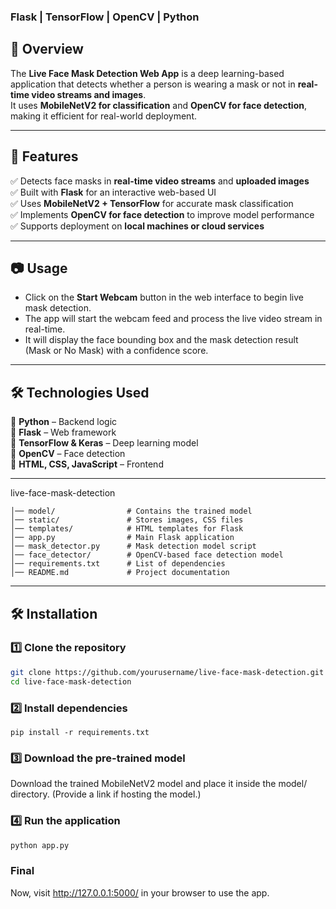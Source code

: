 ### Flask | TensorFlow | OpenCV | Python  

## 📌 Overview  
The **Live Face Mask Detection Web App** is a deep learning-based application that detects whether a person is wearing a mask or not in **real-time video streams and images**.  
It uses **MobileNetV2 for classification** and **OpenCV for face detection**, making it efficient for real-world deployment.

---

## 🚀 Features  
✅ Detects face masks in **real-time video streams** and **uploaded images**  
✅ Built with **Flask** for an interactive web-based UI  
✅ Uses **MobileNetV2 + TensorFlow** for accurate mask classification  
✅ Implements **OpenCV for face detection** to improve model performance  
✅ Supports deployment on **local machines or cloud services**  

---

## 📷 Usage

- Click on the **Start Webcam** button in the web interface to begin live mask detection.
- The app will start the webcam feed and process the live video stream in real-time.
- It will display the face bounding box and the mask detection result (Mask or No Mask) with a confidence score.

---

## 🛠 Technologies Used  
🔹 **Python** – Backend logic  
🔹 **Flask** – Web framework  
🔹 **TensorFlow & Keras** – Deep learning model  
🔹 **OpenCV** – Face detection  
🔹 **HTML, CSS, JavaScript** – Frontend  

---

live-face-mask-detection
```
│── model/                # Contains the trained model
│── static/               # Stores images, CSS files
│── templates/            # HTML templates for Flask
│── app.py                # Main Flask application
│── mask_detector.py      # Mask detection model script
│── face_detector/        # OpenCV-based face detection model
│── requirements.txt      # List of dependencies
│── README.md             # Project documentation
```

---

## 🛠️ Installation  

### **1️⃣ Clone the repository**  
```bash
git clone https://github.com/yourusername/live-face-mask-detection.git
cd live-face-mask-detection
```

### **2️⃣ Install dependencies**
```
pip install -r requirements.txt

```

### **3️⃣ Download the pre-trained model**
Download the trained MobileNetV2 model and place it inside the model/ directory. (Provide a link if hosting the model.)


### **4️⃣ Run the application**
```bash
python app.py
```

### **Final**
Now, visit  http://127.0.0.1:5000/ in your browser to use the app.
